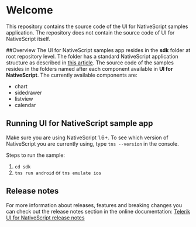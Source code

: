 # Welcome
This repository contains the source code of the UI for NativeScript samples application. The repository does not contain the source code of UI for NativeScript itself.

##Overview
The UI for NativeScript samples app resides in the **sdk** folder at root repository level. The folder has a standard NativeScript application structure as described in [this article](http://docs.nativescript.org/getting-started#directory-structure). The source code of the samples resides in the folders named after each component available in **UI for NativeScript**. The currently available components are:

- chart
- sidedrawer
- listview
- calendar

## Running **UI for NativeScript** sample app
Make sure you are using NativeScript 1.6+. To see which version of NativeScript you are currently using, type `tns --version` in the console.

Steps to run the sample:

1. `cd sdk`
2. `tns run android` or `tns emulate ios`


## Release notes
For more information about releases, features and breaking changes you can check out the release notes section in the online documentation:
[Telerik UI for NativeScript release notes](http://docs.telerik.com/devtools/nativescript-ui/release-notes)
